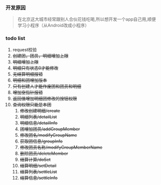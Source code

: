 ### 开发原因
> 在北京这大城市经常跟别人合伙花钱吃喝,所以想开发一个app自己用,顺便学习小程序（从Android改成小程序）

### todo list
1. request校验
2. ~~创建团，团员，明细增加上限~~ 
3. ~~明细增加上限~~
3. ~~明细只有状态0才能修改~~
4. ~~无结算明细报错~~
6. ~~明细和团增加版本~~
7. ~~只有创建人才能作废团和团员和明细~~
8. ~~增加空指针报错~~
9. ~~返回值增加明细团修改的按钮权限~~
10. ~~查询权限只能是本团~~
    1. ~~修改创建明细/create~~
    2. ~~明细列表/detailList~~
    3. ~~明细信息/detailInfo~~
    4. ~~团增加团员/addGroupMember~~
    5. ~~修改团名/modifyGroupName~~
    6. ~~获取团信息/groupInfo~~
    7. ~~修改团员名称/modifyGroupMemberName~~
    8. ~~删除团员/deleteMember~~
    9. ~~结算计算/doSet~~
    10. ~~结算明细/setDetail~~
    11. ~~结算列表/settleList~~
    12. ~~结算信息/settleInfo~~